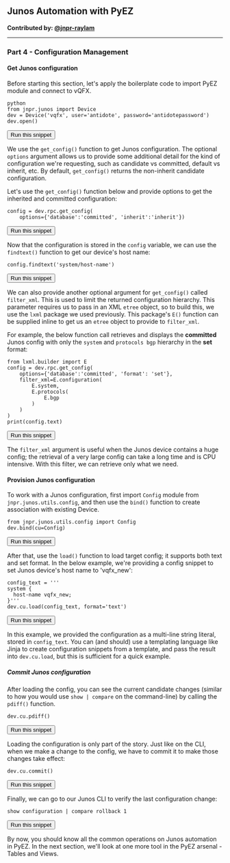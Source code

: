 ## Junos Automation with PyEZ

**Contributed by: [@jnpr-raylam](https://github.com/jnpr-raylam)**

---

### Part 4 - Configuration Management

#### Get Junos configuration

Before starting this section, let's apply the boilerplate code to import PyEZ module and connect to vQFX.

```
python
from jnpr.junos import Device
dev = Device('vqfx', user='antidote', password='antidotepassword')
dev.open()
```
<button type="button" class="btn btn-primary btn-sm" onclick="runSnippetInTab('linux', this)">Run this snippet</button>

We use the `get_config()` function to get Junos configuration. The optional `options` argument
allows us to provide some additional detail for the kind of configuration we're requesting, such as candidate vs committed, default vs inherit, etc.
By default, `get_config()` returns the non-inherit candidate configuration.

Let's use the `get_config()` function below and provide options to get the inherited and committed configuration:

```
config = dev.rpc.get_config(
    options={'database':'committed', 'inherit':'inherit'})
```
<button type="button" class="btn btn-primary btn-sm" onclick="runSnippetInTab('linux', this)">Run this snippet</button>

Now that the configuration is stored in the `config` variable, we can use the `findtext()` function to get our device's host name:

```
config.findtext('system/host-name')
```
<button type="button" class="btn btn-primary btn-sm" onclick="runSnippetInTab('linux', this)">Run this snippet</button>

We can also provide another optional argument for `get_config()` called `filter_xml`. This is used to limit the returned configuration hierarchy. This parameter requires us to pass
in an XML `etree` object, so to build this, we use the `lxml` package we used previously. This package's `E()` function can be supplied inline to get us an `etree` object to provide to `filter_xml`.

For example, the below function call retrieves and displays the **committed** Junos config with only the `system` and `protocols bgp` hierarchy in the **set** format:

```
from lxml.builder import E
config = dev.rpc.get_config(
    options={'database':'committed', 'format': 'set'},
    filter_xml=E.configuration(
        E.system,
        E.protocols(
            E.bgp
        )
    )
)
print(config.text)
```
<button type="button" class="btn btn-primary btn-sm" onclick="runSnippetInTab('linux', this)">Run this snippet</button>

The `filter_xml` argument is useful when the Junos device contains a huge config; the retrieval of a very large config can take a long time and is CPU intensive. With this filter, we can retrieve only what we need.

#### Provision Junos configuration

To work with a Junos configuration, first import `Config` module from `jnpr.junos.utils.config`, and then use the `bind()` function to create association with existing Device.

```
from jnpr.junos.utils.config import Config
dev.bind(cu=Config)
```
<button type="button" class="btn btn-primary btn-sm" onclick="runSnippetInTab('linux', this)">Run this snippet</button>

After that, use the `load()` function to load target config; it supports both text and set format. In the below example, we're providing a config snippet to set Junos device's host name to 'vqfx_new':

```
config_text = '''
system {
  host-name vqfx_new;
}'''
dev.cu.load(config_text, format='text')
```
<button type="button" class="btn btn-primary btn-sm" onclick="runSnippetInTab('linux', this)">Run this snippet</button>

In this example, we provided the configuration as a multi-line string literal, stored in `config_text`. You can (and should) use a templating language like Jinja to create configuration snippets from a template, and pass the result into `dev.cu.load`, but this is sufficient for a quick example.

##### Commit Junos configuration

After loading the config, you can see the current candidate changes (similar to how you would use `show | compare` on the command-line) by calling the `pdiff()` function.

```
dev.cu.pdiff()
```
<button type="button" class="btn btn-primary btn-sm" onclick="runSnippetInTab('linux', this)">Run this snippet</button>


Loading the configuration is only part of the story. Just like on the CLI, when we make a change to the config, we have to commit it to make those changes take effect:

```
dev.cu.commit()
```
<button type="button" class="btn btn-primary btn-sm" onclick="runSnippetInTab('linux', this)">Run this snippet</button>

Finally, we can go to our Junos CLI to verify the last configuration change:

```
show configuration | compare rollback 1
```
<button type="button" class="btn btn-primary btn-sm" onclick="runSnippetInTab('vqfx', this)">Run this snippet</button>

By now, you should know all the common operations on Junos automation in PyEZ. In the next section, we'll look at one more tool in the PyEZ arsenal - Tables and Views.
